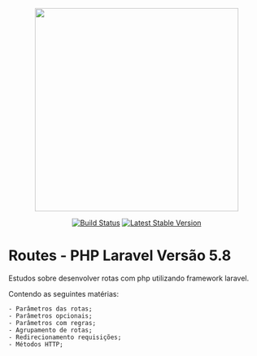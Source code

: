 <p align="center"><img src="https://res.cloudinary.com/dtfbvvkyp/image/upload/v1566331377/laravel-logolockup-cmyk-red.svg" width="400"></p>

<p align="center">
<a href="https://travis-ci.org/laravel/framework"><img src="https://travis-ci.org/laravel/framework.svg" alt="Build Status"></a>
<a href="https://packagist.org/packages/laravel/framework"><img src="https://poser.pugx.org/laravel/framework/v/stable.svg" alt="Latest Stable Version"></a>

</p>

# Routes - PHP Laravel Versão 5.8

Estudos sobre desenvolver rotas com php utilizando framework laravel.

Contendo as seguintes matérias:

    - Parâmetros das rotas;
    - Parâmetros opcionais;
    - Parâmetros com regras;
    - Agrupamento de rotas;
    - Redirecionamento requisições;
    - Métodos HTTP;

